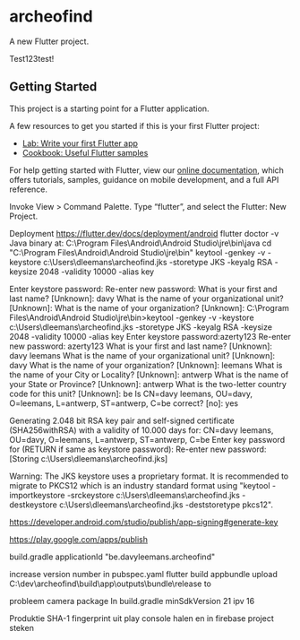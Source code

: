 # archeofind

A new Flutter project.

Test123test!


## Getting Started

This project is a starting point for a Flutter application.

A few resources to get you started if this is your first Flutter project:

- [Lab: Write your first Flutter app](https://flutter.dev/docs/get-started/codelab)
- [Cookbook: Useful Flutter samples](https://flutter.dev/docs/cookbook)

For help getting started with Flutter, view our
[online documentation](https://flutter.dev/docs), which offers tutorials,
samples, guidance on mobile development, and a full API reference.

Invoke View > Command Palette.
Type “flutter”, and select the Flutter: New Project.

Deployment
https://flutter.dev/docs/deployment/android
flutter doctor -v
 Java binary at: C:\Program Files\Android\Android Studio\jre\bin\java
 cd "C:\Program Files\Android\Android Studio\jre\bin"
keytool -genkey -v -keystore c:\Users\dleemans\archeofind.jks -storetype JKS -keyalg RSA -keysize 2048 -validity 10000 -alias key

Enter keystore password:
Re-enter new password:
What is your first and last name?
  [Unknown]:  davy
What is the name of your organizational unit?
  [Unknown]:  What is the name of your organization?
  [Unknown]:
C:\Program Files\Android\Android Studio\jre\bin>keytool -genkey -v -keystore c:\Users\dleemans\archeofind.jks -storetype JKS -keyalg RSA -keysize 2048 -validity 10000 -alias key
Enter keystore password:azerty123
Re-enter new password: azerty123
What is your first and last name?
  [Unknown]:  davy leemans
What is the name of your organizational unit?
  [Unknown]:  davy
What is the name of your organization?
  [Unknown]:  leemans
What is the name of your City or Locality?
  [Unknown]:  antwerp
What is the name of your State or Province?
  [Unknown]:  antwerp
What is the two-letter country code for this unit?
  [Unknown]:  be
Is CN=davy leemans, OU=davy, O=leemans, L=antwerp, ST=antwerp, C=be correct?
  [no]:  yes

Generating 2.048 bit RSA key pair and self-signed certificate (SHA256withRSA) with a validity of 10.000 days
        for: CN=davy leemans, OU=davy, O=leemans, L=antwerp, ST=antwerp, C=be
Enter key password for <key>
        (RETURN if same as keystore password):
Re-enter new password:
[Storing c:\Users\dleemans\archeofind.jks]

Warning:
The JKS keystore uses a proprietary format. It is recommended to migrate to PKCS12 which is an industry standard format using "keytool -importkeystore -srckeystore c:\Users\dleemans\archeofind.jks -destkeystore c:\Users\dleemans\archeofind.jks -deststoretype pkcs12".


https://developer.android.com/studio/publish/app-signing#generate-key

https://play.google.com/apps/publish

build.gradle
applicationId "be.davyleemans.archeofind"

increase version number in pubspec.yaml
flutter build appbundle
upload C:\dev\archeofind\build\app\outputs\bundle\release to 

probleem camera package
In build.gradle
minSdkVersion 21  ipv 16

Produktie
SHA-1 fingerprint uit play console halen en in firebase project steken